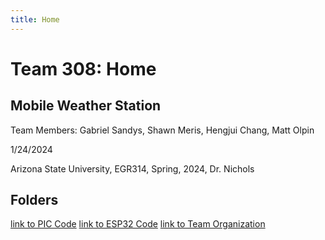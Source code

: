 ```yaml
---
title: Home
---
```


# Team 308: Home

## Mobile Weather Station

Team Members: Gabriel Sandys, Shawn Meris, Hengjui Chang, Matt Olpin

1/24/2024

Arizona State University, EGR314, Spring, 2024, Dr. Nichols

## Folders

[link to PIC Code](/pic/index)
[link to ESP32 Code](/esp32/index)
[link to Team Organization](TeamOrganization.md)
